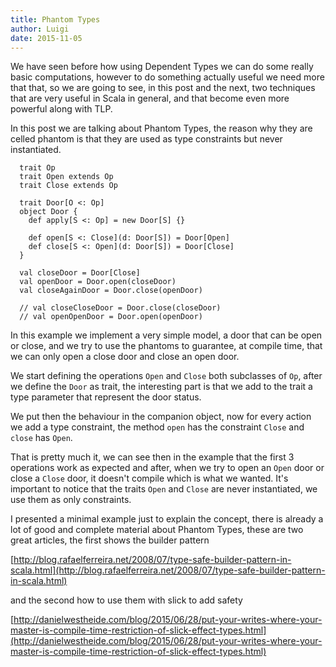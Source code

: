 ```yaml
---
title: Phantom Types
author: Luigi
date: 2015-11-05 
---
```


We have seen before how using Dependent Types we can do some really basic 
computations, however to do something actually useful we need more that 
that, so we are going to see, in this post and the next, two techniques 
that are very useful in Scala in general, and that become even more powerful
along with TLP.

In this post we are talking about Phantom Types, the reason why they are celled phantom is that they are used as type constraints but never instantiated.

```
  trait Op
  trait Open extends Op
  trait Close extends Op

  trait Door[O <: Op]
  object Door {
    def apply[S <: Op] = new Door[S] {}

    def open[S <: Close](d: Door[S]) = Door[Open]
    def close[S <: Open](d: Door[S]) = Door[Close]
  }

  val closeDoor = Door[Close]
  val openDoor = Door.open(closeDoor)
  val closeAgainDoor = Door.close(openDoor)

  // val closeCloseDoor = Door.close(closeDoor)
  // val openOpenDoor = Door.open(openDoor)
```

In this example we implement a very simple model, a door that can 
be open or close, and we try to use the phantoms to guarantee, at compile
time, that we can only open a close door and close an open door.

We start defining the operations `Open` and `Close` both subclasses of `Op`,
after we define the `Door` as trait, the interesting part is that 
we add to the trait a type parameter that represent the door status.

We put then the behaviour in the companion object, now for every action
we add a type constraint, the method `open` has the constraint `Close` 
and `close` has `Open`.

That is pretty much it, we can see then in the example that the first 3 operations work as expected and after, when we try to open an `Open` door or close 
a `Close` door, it doesn't compile which is what we wanted. 
It's important to notice that the traits `Open` and `Close` are never instantiated, we use them as only constraints.

I presented a minimal example just to explain the concept,
there is already a lot of good and complete material about Phantom
Types, these are two great articles, the first shows the builder pattern  

[http://blog.rafaelferreira.net/2008/07/type-safe-builder-pattern-in-scala.html](http://blog.rafaelferreira.net/2008/07/type-safe-builder-pattern-in-scala.html)

and the second how to use them with slick to add safety

[http://danielwestheide.com/blog/2015/06/28/put-your-writes-where-your-master-is-compile-time-restriction-of-slick-effect-types.html](http://danielwestheide.com/blog/2015/06/28/put-your-writes-where-your-master-is-compile-time-restriction-of-slick-effect-types.html)























